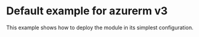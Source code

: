 # Default example for azurerm v3

This example shows how to deploy the module in its simplest configuration.
